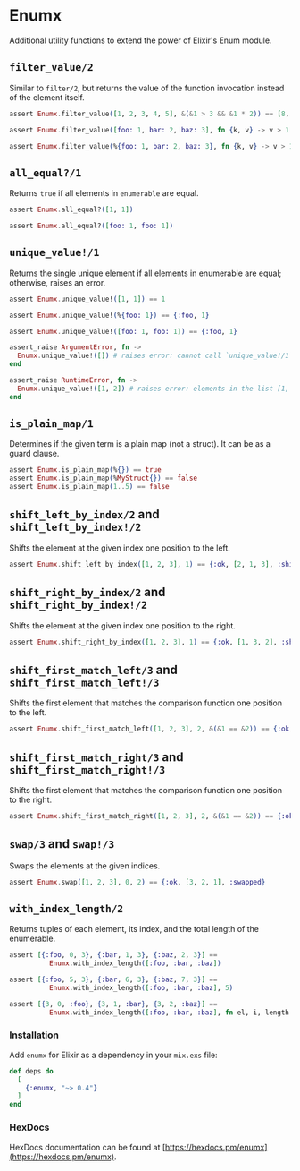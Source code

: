 # Enumx

Additional utility functions to extend the power of Elixir's Enum module.

## `filter_value/2`

Similar to `filter/2`, but returns the value of the function invocation instead of the element itself.

```elixir
assert Enumx.filter_value([1, 2, 3, 4, 5], &(&1 > 3 && &1 * 2)) == [8, 10]

assert Enumx.filter_value([foo: 1, bar: 2, baz: 3], fn {k, v} -> v > 1 && k end) == [:bar, :baz]

assert Enumx.filter_value(%{foo: 1, bar: 2, baz: 3}, fn {k, v} -> v > 1 && k end) == [:bar, :baz]
```

## `all_equal?/1`

Returns `true` if all elements in `enumerable` are equal.

```elixir
assert Enumx.all_equal?([1, 1])

assert Enumx.all_equal?([foo: 1, foo: 1])
```

## `unique_value!/1`

Returns the single unique element if all elements in enumerable are equal; otherwise, raises an error.

```elixir
assert Enumx.unique_value!([1, 1]) == 1

assert Enumx.unique_value!(%{foo: 1}) == {:foo, 1}

assert Enumx.unique_value!([foo: 1, foo: 1]) == {:foo, 1}

assert_raise ArgumentError, fn ->
  Enumx.unique_value!([]) # raises error: cannot call `unique_value!/1` on an empty list
end

assert_raise RuntimeError, fn ->
  Enumx.unique_value!([1, 2]) # raises error: elements in the list [1, 2] are not equal
end
```

## `is_plain_map/1`

Determines if the given term is a plain map (not a struct). It can be as a guard clause.

```elixir
assert Enumx.is_plain_map(%{}) == true
assert Enumx.is_plain_map(%MyStruct{}) == false
assert Enumx.is_plain_map(1..5) == false
```

## `shift_left_by_index/2` and `shift_left_by_index!/2`

Shifts the element at the given index one position to the left.

```elixir
assert Enumx.shift_left_by_index([1, 2, 3], 1) == {:ok, [2, 1, 3], :shifted}
```

## `shift_right_by_index/2` and `shift_right_by_index!/2`

Shifts the element at the given index one position to the right.

```elixir
assert Enumx.shift_right_by_index([1, 2, 3], 1) == {:ok, [1, 3, 2], :shifted}
```

## `shift_first_match_left/3` and `shift_first_match_left!/3`

Shifts the first element that matches the comparison function one position to the left.

```elixir
assert Enumx.shift_first_match_left([1, 2, 3], 2, &(&1 == &2)) == {:ok, [2, 1, 3], :shifted}
```

## `shift_first_match_right/3` and `shift_first_match_right!/3`

Shifts the first element that matches the comparison function one position to the right.

```elixir
assert Enumx.shift_first_match_right([1, 2, 3], 2, &(&1 == &2)) == {:ok, [1, 3, 2], :shifted}
```

## `swap/3` and `swap!/3`

Swaps the elements at the given indices.

```elixir
assert Enumx.swap([1, 2, 3], 0, 2) == {:ok, [3, 2, 1], :swapped}
```

## `with_index_length/2`

Returns tuples of each element, its index, and the total length of the enumerable.

```elixir
assert [{:foo, 0, 3}, {:bar, 1, 3}, {:baz, 2, 3}] == 
          Enumx.with_index_length([:foo, :bar, :baz])

assert [{:foo, 5, 3}, {:bar, 6, 3}, {:baz, 7, 3}] == 
          Enumx.with_index_length([:foo, :bar, :baz], 5)

assert [{3, 0, :foo}, {3, 1, :bar}, {3, 2, :baz}] ==
          Enumx.with_index_length([:foo, :bar, :baz], fn el, i, length -> {length, i, el} end)
```

### Installation

Add `enumx` for Elixir as a dependency in your `mix.exs` file:

```elixir
def deps do
  [
    {:enumx, "~> 0.4"}
  ]
end
```

### HexDocs

HexDocs documentation can be found at [https://hexdocs.pm/enumx](https://hexdocs.pm/enumx).
